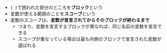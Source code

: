 - `{ }`で囲われた部分のところを**ブロック**という
- 変数が使える範囲のことを**スコープ**という
- 変数のスコープは、**変数が宣言されてからそのブロックが終わるまで**
  - つまり、変数を宣言するブロックが異なれば、同じ名前の変数を宣言できる
  - スコープが重なっている場合は最も内側のブロックで宣言された変数が選ばれる